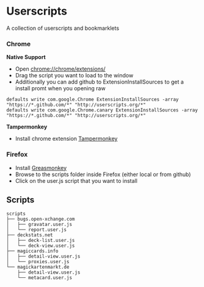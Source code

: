 # Userscripts #
A collection of userscripts and bookmarklets

### Chrome ###


**Native Support**

* Open [chrome://chrome/extensions/](chrome://chrome/extensions/)
* Drag the script you want to load to the window
* Additionally you can add github to ExtensionInstallSources to get a install promt when you opening raw 

```
defaults write com.google.Chrome ExtensionInstallSources -array "https://*.github.com/*" "http://userscripts.org/*"
defaults write com.google.Chrome.canary ExtensionInstallSources -array "https://*.github.com/*" "http://userscripts.org/*"
``` 

**Tampermonkey**

* Install chrome extension [Tampermonkey](https://chrome.google.com/webstore/detail/tampermonkey/dhdgffkkebhmkfjojejmpbldmpobfkfo)


### Firefox ###
* Install [Greasmonkey](https://addons.mozilla.org/en-US/firefox/addon/greasemonkey/)
* Browse to the scripts folder inside Firefox (either local or from github)
* Click on the user.js script that you want to install

## Scripts ##
```
scripts
├── bugs.open-xchange.com
│   ├── gravatar.user.js
│   └── report.user.js
├── deckstats.net
│   ├── deck-list.user.js
│   └── deck-view.user.js
├── magiccards.info
│   ├── detail-view.user.js
│   └── proxies.user.js
└── magickartenmarkt.de
    ├── detail-view.user.js
    └── metacard.user.js
```
